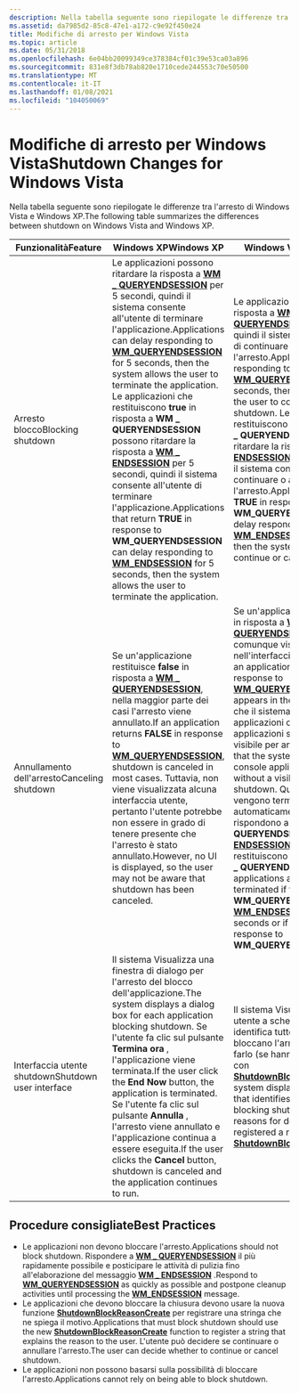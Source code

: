 ```yaml
---
description: Nella tabella seguente sono riepilogate le differenze tra l'arresto di Windows Vista e Windows XP.
ms.assetid: da7985d2-85c8-47e1-a172-c9e92f450e24
title: Modifiche di arresto per Windows Vista
ms.topic: article
ms.date: 05/31/2018
ms.openlocfilehash: 6e04bb20099349ce378384cf01c39e53ca03a896
ms.sourcegitcommit: 831e8f3db78ab820e1710cede244553c70e50500
ms.translationtype: MT
ms.contentlocale: it-IT
ms.lasthandoff: 01/08/2021
ms.locfileid: "104050069"
---
```

# <a name="shutdown-changes-for-windows-vista"></a><span data-ttu-id="fd0a1-103">Modifiche di arresto per Windows Vista</span><span class="sxs-lookup"><span data-stu-id="fd0a1-103">Shutdown Changes for Windows Vista</span></span>

<span data-ttu-id="fd0a1-104">Nella tabella seguente sono riepilogate le differenze tra l'arresto di Windows Vista e Windows XP.</span><span class="sxs-lookup"><span data-stu-id="fd0a1-104">The following table summarizes the differences between shutdown on Windows Vista and Windows XP.</span></span>



| <span data-ttu-id="fd0a1-105">Funzionalità</span><span class="sxs-lookup"><span data-stu-id="fd0a1-105">Feature</span></span>                 | <span data-ttu-id="fd0a1-106">Windows XP</span><span class="sxs-lookup"><span data-stu-id="fd0a1-106">Windows XP</span></span>                                                                                                                                                                                                                                                                                                                                                                                | <span data-ttu-id="fd0a1-107">Windows Vista</span><span class="sxs-lookup"><span data-stu-id="fd0a1-107">Windows Vista</span></span>                                                                                                                                                                                                                                                                                                                                                                                                                                                                                      |
|-------------------------|-------------------------------------------------------------------------------------------------------------------------------------------------------------------------------------------------------------------------------------------------------------------------------------------------------------------------------------------------------------------------------------------|----------------------------------------------------------------------------------------------------------------------------------------------------------------------------------------------------------------------------------------------------------------------------------------------------------------------------------------------------------------------------------------------------------------------------------------------------------------------------------------------------|
| <span data-ttu-id="fd0a1-108">Arresto blocco</span><span class="sxs-lookup"><span data-stu-id="fd0a1-108">Blocking shutdown</span></span>       | <span data-ttu-id="fd0a1-109">Le applicazioni possono ritardare la risposta a [**WM \_ QUERYENDSESSION**](wm-queryendsession.md) per 5 secondi, quindi il sistema consente all'utente di terminare l'applicazione.</span><span class="sxs-lookup"><span data-stu-id="fd0a1-109">Applications can delay responding to [**WM\_QUERYENDSESSION**](wm-queryendsession.md) for 5 seconds, then the system allows the user to terminate the application.</span></span> <span data-ttu-id="fd0a1-110">Le applicazioni che restituiscono **true** in risposta a **WM \_ QUERYENDSESSION** possono ritardare la risposta a [**WM \_ ENDSESSION**](wm-endsession.md) per 5 secondi, quindi il sistema consente all'utente di terminare l'applicazione.</span><span class="sxs-lookup"><span data-stu-id="fd0a1-110">Applications that return **TRUE** in response to **WM\_QUERYENDSESSION** can delay responding to [**WM\_ENDSESSION**](wm-endsession.md) for 5 seconds, then the system allows the user to terminate the application.</span></span> | <span data-ttu-id="fd0a1-111">Le applicazioni possono ritardare la risposta a [**WM \_ QUERYENDSESSION**](wm-queryendsession.md) per 5 secondi, quindi il sistema consente all'utente di continuare o annullare l'arresto.</span><span class="sxs-lookup"><span data-stu-id="fd0a1-111">Applications can delay responding to [**WM\_QUERYENDSESSION**](wm-queryendsession.md) for 5 seconds, then the system allows the user to continue or cancel shutdown.</span></span> <span data-ttu-id="fd0a1-112">Le applicazioni che restituiscono **true** in risposta a **WM \_ QUERYENDSESSION** possono ritardare la risposta a [**WM \_ ENDSESSION**](wm-endsession.md) per 5 secondi, quindi il sistema consente all'utente di continuare o annullare l'arresto.</span><span class="sxs-lookup"><span data-stu-id="fd0a1-112">Applications that return **TRUE** in response to **WM\_QUERYENDSESSION** can delay responding to [**WM\_ENDSESSION**](wm-endsession.md) for 5 seconds, then the system allows the user to continue or cancel shutdown.</span></span>                                                                                                      |
| <span data-ttu-id="fd0a1-113">Annullamento dell'arresto</span><span class="sxs-lookup"><span data-stu-id="fd0a1-113">Canceling shutdown</span></span>      | <span data-ttu-id="fd0a1-114">Se un'applicazione restituisce **false** in risposta a [**WM \_ QUERYENDSESSION**](wm-queryendsession.md), nella maggior parte dei casi l'arresto viene annullato.</span><span class="sxs-lookup"><span data-stu-id="fd0a1-114">If an application returns **FALSE** in response to [**WM\_QUERYENDSESSION**](wm-queryendsession.md), shutdown is canceled in most cases.</span></span> <span data-ttu-id="fd0a1-115">Tuttavia, non viene visualizzata alcuna interfaccia utente, pertanto l'utente potrebbe non essere in grado di tenere presente che l'arresto è stato annullato.</span><span class="sxs-lookup"><span data-stu-id="fd0a1-115">However, no UI is displayed, so the user may not be aware that shutdown has been canceled.</span></span>                                                                                                                                                      | <span data-ttu-id="fd0a1-116">Se un'applicazione restituisce **false** in risposta a [**WM \_ QUERYENDSESSION**](wm-queryendsession.md), viene comunque visualizzata nell'interfaccia utente di arresto.</span><span class="sxs-lookup"><span data-stu-id="fd0a1-116">If an application returns **FALSE** in response to [**WM\_QUERYENDSESSION**](wm-queryendsession.md), it still appears in the shutdown UI.</span></span> <span data-ttu-id="fd0a1-117">Si noti che il sistema non consente le applicazioni console o le applicazioni senza una finestra visibile per annullare l'arresto.</span><span class="sxs-lookup"><span data-stu-id="fd0a1-117">Note that the system does not allow console applications or applications without a visible window to cancel shutdown.</span></span> <span data-ttu-id="fd0a1-118">Queste applicazioni vengono terminate automaticamente se non rispondono a **WM \_ QUERYENDSESSION** o [**WM \_ ENDSESSION**](wm-endsession.md) entro 5 secondi o se restituiscono **false** in risposta a **WM \_ QUERYENDSESSION**.</span><span class="sxs-lookup"><span data-stu-id="fd0a1-118">These applications are automatically terminated if they do not respond to **WM\_QUERYENDSESSION** or [**WM\_ENDSESSION**](wm-endsession.md) within 5 seconds or if they return **FALSE** in response to **WM\_QUERYENDSESSION**.</span></span> |
| <span data-ttu-id="fd0a1-119">Interfaccia utente shutdown</span><span class="sxs-lookup"><span data-stu-id="fd0a1-119">Shutdown user interface</span></span> | <span data-ttu-id="fd0a1-120">Il sistema Visualizza una finestra di dialogo per l'arresto del blocco dell'applicazione.</span><span class="sxs-lookup"><span data-stu-id="fd0a1-120">The system displays a dialog box for each application blocking shutdown.</span></span> <span data-ttu-id="fd0a1-121">Se l'utente fa clic sul pulsante **Termina ora** , l'applicazione viene terminata.</span><span class="sxs-lookup"><span data-stu-id="fd0a1-121">If the user click the **End Now** button, the application is terminated.</span></span> <span data-ttu-id="fd0a1-122">Se l'utente fa clic sul pulsante **Annulla** , l'arresto viene annullato e l'applicazione continua a essere eseguita.</span><span class="sxs-lookup"><span data-stu-id="fd0a1-122">If the user clicks the **Cancel** button, shutdown is canceled and the application continues to run.</span></span>                                                                                                                                    | <span data-ttu-id="fd0a1-123">Il sistema Visualizza un'interfaccia utente a schermo intero che identifica tutte le applicazioni che bloccano l'arresto e i motivi per farlo (se hanno registrato un motivo con [**ShutdownBlockReasonCreate**](/windows/desktop/api/Winuser/nf-winuser-shutdownblockreasoncreate)).</span><span class="sxs-lookup"><span data-stu-id="fd0a1-123">The system displays a full-screen UI that identifies all applications blocking shutdown and their reasons for doing so (if they have registered a reason using [**ShutdownBlockReasonCreate**](/windows/desktop/api/Winuser/nf-winuser-shutdownblockreasoncreate)).</span></span>                                                                                                                                                                                                                                                                    |



 

## <a name="best-practices"></a><span data-ttu-id="fd0a1-124">Procedure consigliate</span><span class="sxs-lookup"><span data-stu-id="fd0a1-124">Best Practices</span></span>

-   <span data-ttu-id="fd0a1-125">Le applicazioni non devono bloccare l'arresto.</span><span class="sxs-lookup"><span data-stu-id="fd0a1-125">Applications should not block shutdown.</span></span> <span data-ttu-id="fd0a1-126">Rispondere a [**WM \_ QUERYENDSESSION**](wm-queryendsession.md) il più rapidamente possibile e posticipare le attività di pulizia fino all'elaborazione del messaggio [**WM \_ ENDSESSION**](wm-endsession.md) .</span><span class="sxs-lookup"><span data-stu-id="fd0a1-126">Respond to [**WM\_QUERYENDSESSION**](wm-queryendsession.md) as quickly as possible and postpone cleanup activities until processing the [**WM\_ENDSESSION**](wm-endsession.md) message.</span></span>
-   <span data-ttu-id="fd0a1-127">Le applicazioni che devono bloccare la chiusura devono usare la nuova funzione [**ShutdownBlockReasonCreate**](/windows/desktop/api/Winuser/nf-winuser-shutdownblockreasoncreate) per registrare una stringa che ne spiega il motivo.</span><span class="sxs-lookup"><span data-stu-id="fd0a1-127">Applications that must block shutdown should use the new [**ShutdownBlockReasonCreate**](/windows/desktop/api/Winuser/nf-winuser-shutdownblockreasoncreate) function to register a string that explains the reason to the user.</span></span> <span data-ttu-id="fd0a1-128">L'utente può decidere se continuare o annullare l'arresto.</span><span class="sxs-lookup"><span data-stu-id="fd0a1-128">The user can decide whether to continue or cancel shutdown.</span></span>
-   <span data-ttu-id="fd0a1-129">Le applicazioni non possono basarsi sulla possibilità di bloccare l'arresto.</span><span class="sxs-lookup"><span data-stu-id="fd0a1-129">Applications cannot rely on being able to block shutdown.</span></span>

 

 



